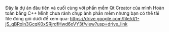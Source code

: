 Đây là dự án đàu tiên và cuối cùng với phần mềm Qt Creator của mình
Hoàn toàn bằng C++
Mình chưa rảnh chụp ảnh phần mềm nhưng bạn có thể tải file đóng gói dưới để xem qua: 
https://drive.google.com/file/d/1-jS_qBRoln3GcqK0xSRjrdfHwd6oVY3f/view?usp=drive_link
